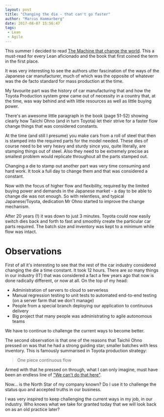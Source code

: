 ```yaml
---
layout: post
title: "Changing the die - that can't go faster"
author: "Marcus Hammarberg"
date: 2017-08-07 15:56:47
tags:
 - Lean
 - Agile
---
```


This summer I decided to read [The Machine that change the world](https://www.amazon.com/Machine-That-Changed-World-Revolutionizing/dp/0743299795). This a must-read for every Lean aficionado and the book that first coined the term in the first place. 

It was very interesting to see the authors utter fascination of the ways of the Japanese car manufacturer, much of which was the opposite of whatever was the de facto standard for mass production at the time. 

My favourite part was the history of car manufacturing that and how the Toyota Production system grew came out of necessity in a country that, at the time, was way behind and with little resources as well as little buying power. 

<a name='more'></a>

There's an awesome little paragraph in the book (page 51-52) showing clearly how Taiichi Ohno (and in turn Toyota) let their strive for a faster flow change things that was considered constants. 

At the time (and still I presume) you make cars from a roll of steel that then is stamped into the required parts for the model needed. These dies of course need to be very heavy and sturdy since you, quite literally, are stamping things out of steel. Also they need to be extremely precise as smallest problem would replicate throughout all the parts stamped out. 

Changing a die to stamp out another part was very time consuming and hard work. It took a full day to change them and that was considered a constant. 

Now with the focus of higher flow and flexibility, required by the limited buying power and demands in the Japanese market - a day to be able to change die was not enough. So with relentless, and typical Japanese/Toyota, dedication Mr Ohno started to improve the change mechanism. 

After 20 years (!) it was down to just 3 minutes. Toyota could now easily switch dies back and forth to fast and smoothly create the particular car parts required. The batch size and inventory was kept to a minimum while flow was intact. 

# Observations

First of all it's interesting to see that the rest of the car industry considered changing the die a time constant. It took 12 hours. There are *so* many things in our industry (IT) that was considered a fact a few years ago that now is done radically different, or now at all. On the top of my head: 

* Administration of servers to cloud to serverless
* Manual regression testing to unit tests to automated end-to-end testing (on a server farm that we don't manage)
* People from a special branch deploying our application to continuous delivery
* Big project that many people was administrating to agile autonomous teams

We have to continue to challenge the current ways to become better. 

The second observation is that one of the reasons that Taichii Ohno pressed on was that he had a strong guiding star; smaller batches with less inventory. This is famously summarised in Toyota production strategy: 

> One piece continuous flow

Armed with that he pressed on through, what I can only imagine, must have been an endless line of ["We can't do that here"](http://www.marcusoft.net/2016/09/that-will-not-work-here-and-toyota-kata-mindset.html). 

Now… is the North Star of my company known? Do I use it to challenge the status quo and accepted truths in our business. 

I was very inspired to keep challenging the current ways in my job, in our industry. Who knows what we take for granted today that we will look back on as an old practice later? 
